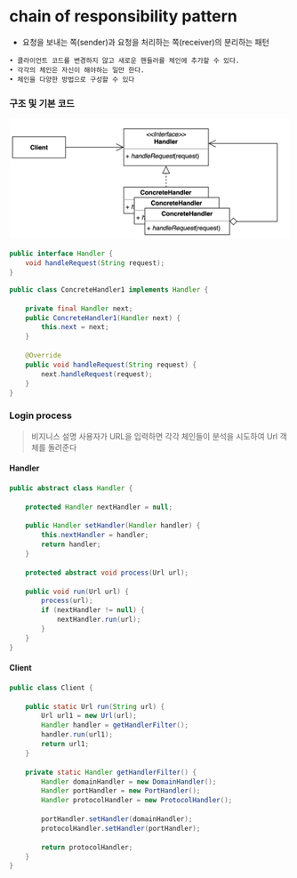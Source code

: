 # chain of responsibility pattern
- 요청을 보내는 쪽(sender)과 요청을 처리하는 쪽(receiver)의 분리하는 패턴

```text
• 클라이언트 코드를 변경하지 않고 새로운 핸들러를 체인에 추가할 수 있다. 
• 각각의 체인은 자신이 해야하는 일만 한다. 
• 체인을 다양한 방법으로 구성할 수 있다
```

### 구조 및 기본 코드
![img.png](img.png)

```java
public interface Handler {
    void handleRequest(String request);
}
```

```java
public class ConcreteHandler1 implements Handler {

    private final Handler next;
    public ConcreteHandler1(Handler next) {
        this.next = next;
    }

    @Override
    public void handleRequest(String request) {
        next.handleRequest(request);
    }
}
```

### Login process 
> 비지니스 설명 
> 사용자가 URL을 입력하면 각각 체인들이 분석을 시도하여 Url 객체를 돌려준다

#### Handler
```java
public abstract class Handler {

    protected Handler nextHandler = null;

    public Handler setHandler(Handler handler) {
        this.nextHandler = handler;
        return handler;
    }

    protected abstract void process(Url url);

    public void run(Url url) {
        process(url);
        if (nextHandler != null) {
            nextHandler.run(url);
        }
    }
}
```

#### Client
```java
public class Client {

    public static Url run(String url) {
        Url url1 = new Url(url);
        Handler handler = getHandlerFilter();
        handler.run(url1);
        return url1;
    }

    private static Handler getHandlerFilter() {
        Handler domainHandler = new DomainHandler();
        Handler portHandler = new PortHandler();
        Handler protocolHandler = new ProtocolHandler();

        portHandler.setHandler(domainHandler);
        protocolHandler.setHandler(portHandler);

        return protocolHandler;
    }
}
```